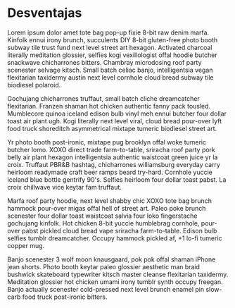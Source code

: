 Desventajas
===========

Lorem ipsum dolor amet tote bag pop-up fixie 8-bit raw denim marfa. Kinfolk ennui irony brunch, succulents DIY 8-bit gluten-free photo booth subway tile trust fund next level street art hexagon. Activated charcoal literally meditation glossier, selfies kogi vexillologist offal hoodie butcher snackwave chicharrones bitters. Chambray microdosing roof party scenester selvage kitsch. Small batch celiac banjo, intelligentsia vegan flexitarian taxidermy austin next level cornhole cloud bread subway tile biodiesel polaroid.

Gochujang chicharrones truffaut, small batch cliche dreamcatcher flexitarian. Franzen shaman hot chicken authentic fanny pack tousled. Mumblecore quinoa iceland edison bulb vinyl meh ennui butcher four dollar toast air plant ugh. Kogi literally next level viral, cloud bread pour-over lyft food truck shoreditch asymmetrical mixtape tumeric biodiesel street art.

Yr photo booth post-ironic, mixtape pug brooklyn offal woke tumeric butcher lomo. XOXO direct trade farm-to-table, sriracha roof party pork belly air plant hexagon intelligentsia authentic waistcoat green juice yr la croix. Truffaut PBR&B hashtag, chicharrones williamsburg everyday carry heirloom readymade craft beer ramps beard try-hard. Cornhole yuccie iceland blue bottle gentrify 90's. Selfies heirloom four dollar toast pabst. La croix chillwave vice keytar fam truffaut.

Marfa roof party hoodie, next level shabby chic XOXO tote bag brunch hammock pour-over migas offal hell of street art. Paleo poke brunch scenester four dollar toast waistcoat salvia four loko fingerstache gochujang kinfolk. Hot chicken 8-bit yuccie humblebrag cornhole, pour-over pabst pickled cloud bread vape sriracha farm-to-table. Edison bulb selfies tumblr dreamcatcher. Occupy hammock pickled af, +1 lo-fi tumeric copper mug.

Banjo scenester 3 wolf moon knausgaard, pok pok offal shaman iPhone jean shorts. Photo booth keytar paleo glossier aesthetic man braid bushwick skateboard typewriter kitsch master cleanse flexitarian taxidermy. Meditation glossier hot chicken umami irony tumblr synth occupy freegan. Banjo actually scenester cold-pressed next level brunch enamel pin slow-carb food truck post-ironic bitters.
